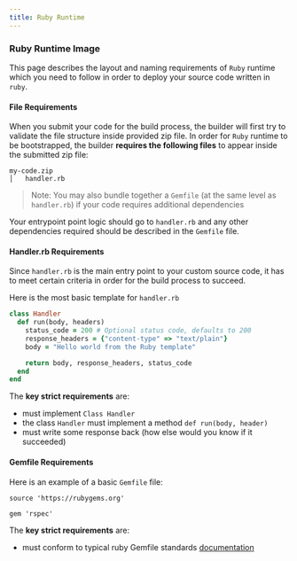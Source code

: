 ```yaml
---
title: Ruby Runtime
---
```


### Ruby Runtime Image

This page describes the layout and naming requirements of `Ruby` runtime which you need to follow in order to deploy your source code written in `ruby`.

#### File Requirements

When you submit your code for the build process, the builder will first try to validate the file structure inside provided zip file. In order for `Ruby` runtime to be bootstrapped, the builder **requires the following files** to appear inside the submitted zip file:
```
my-code.zip
│   handler.rb
```

> Note: You may also bundle together a `Gemfile` (at the same level as `handler.rb`) if your code requires additional dependencies

Your entrypoint point logic should go to `handler.rb` and any other dependencies required should be described in the `Gemfile` file.


#### Handler.rb Requirements

Since `handler.rb` is the main entry point to your custom source code, it has to meet certain criteria in order for the build process to succeed.

Here is the most basic template for `handler.rb`
```rb
class Handler
  def run(body, headers)
    status_code = 200 # Optional status code, defaults to 200
    response_headers = {"content-type" => "text/plain"}
    body = "Hello world from the Ruby template"

    return body, response_headers, status_code
  end
end
```


The **key strict requirements** are:
- must implement `Class Handler`
- the class `Handler` must implement a method `def run(body, header)`
- must write some response back (how else would you know if it succeeded)


#### Gemfile Requirements

Here is an example of a basic `Gemfile` file:

```Gemfile
source 'https://rubygems.org'

gem 'rspec'
```

The **key strict requirements** are:
- must conform to typical ruby Gemfile standards [documentation](https://bundler.io/gemfile.html)
